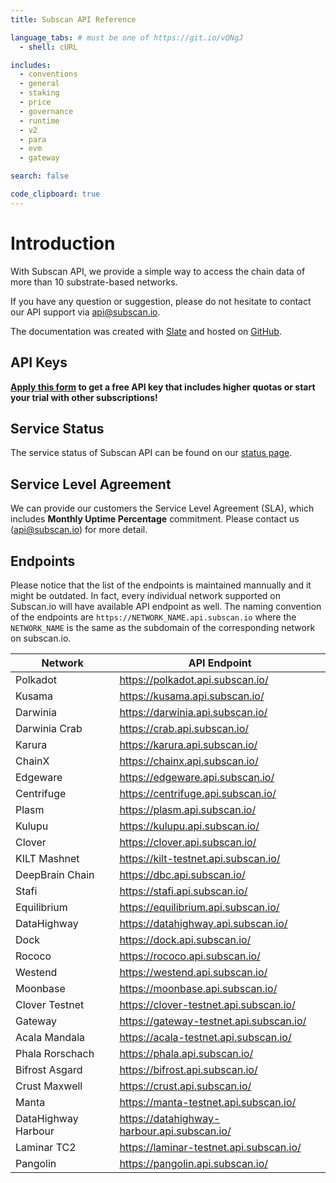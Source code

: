```yaml
---
title: Subscan API Reference

language_tabs: # must be one of https://git.io/vQNgJ
  - shell: cURL

includes:
  - conventions
  - general
  - staking
  - price
  - governance
  - runtime
  - v2
  - para
  - evm
  - gateway

search: false

code_clipboard: true
---
```


# Introduction

With Subscan API, we provide a simple way to access the chain data of more than 10 substrate-based networks.

If you have any question or suggestion, please do not hesitate to contact our API support via [api@subscan.io](mailto:api@subscan.io).

The documentation was created with [Slate](https://github.com/slatedocs/slate) and hosted on [GitHub](https://github.com/itering/subscan-api-docs).

## API Keys

**[Apply this form](https://docs.google.com/forms/d/e/1FAIpQLSfEDvsn-v7c5jshKFNaqBd20-SPAHLJw3Ua7IRUL8esrTgWPA/viewform) to get a free API key that includes higher quotas or start your trial with other subscriptions!**

## Service Status

The service status of Subscan API can be found on our [status page](https://subscan.statuspage.io).

## Service Level Agreement

We can provide our customers the Service Level Agreement (SLA), which includes **Monthly Uptime Percentage** commitment. Please contact us ([api@subscan.io](mailto:api@subscan.io)) for more detail.

## Endpoints

Please notice that the list of the endpoints is maintained mannually and it might be outdated. In fact, every individual network supported on Subscan.io will have available API endpoint as well. The naming convention of the endpoints are `https://NETWORK_NAME.api.subscan.io` where the `NETWORK_NAME` is the same as the subdomain of the corresponding network on subscan.io.

| Network                                 | API Endpoint                                  |
| --------------------------------------- | --------------------------------------------- |
| Polkadot                                | <https://polkadot.api.subscan.io/>            |
| Kusama                                  | <https://kusama.api.subscan.io/>              |
| Darwinia                                | <https://darwinia.api.subscan.io/>            |
| Darwinia Crab                           | <https://crab.api.subscan.io/>                |
| Karura                                  | <https://karura.api.subscan.io/>              |
| ChainX                                  | <https://chainx.api.subscan.io/>              |
| Edgeware                                | <https://edgeware.api.subscan.io/>            |
| Centrifuge                              | <https://centrifuge.api.subscan.io/>          |
| Plasm                                   | <https://plasm.api.subscan.io/>               |
| Kulupu                                  | <https://kulupu.api.subscan.io/>              |
| Clover                                  | <https://clover.api.subscan.io/>              |
| KILT Mashnet                            | <https://kilt-testnet.api.subscan.io/>        |
| DeepBrain Chain                         | <https://dbc.api.subscan.io/>                 |
| Stafi                                   | <https://stafi.api.subscan.io/>               |
| Equilibrium                             | <https://equilibrium.api.subscan.io/>         |
| DataHighway                             | <https://datahighway.api.subscan.io/>         |
| Dock                                    | <https://dock.api.subscan.io/>                |
| Rococo                                  | <https://rococo.api.subscan.io/>              |
| Westend                                 | <https://westend.api.subscan.io/>             |
| Moonbase                                | <https://moonbase.api.subscan.io/>            |
| Clover Testnet                          | <https://clover-testnet.api.subscan.io/>      |
| Gateway                                 | <https://gateway-testnet.api.subscan.io/>     |
| Acala Mandala                           | <https://acala-testnet.api.subscan.io/>       |
| Phala Rorschach                         | <https://phala.api.subscan.io/>               |
| Bifrost Asgard                          | <https://bifrost.api.subscan.io/>             |
| Crust Maxwell                           | <https://crust.api.subscan.io/>               |
| Manta                                   | <https://manta-testnet.api.subscan.io/>       |
| DataHighway Harbour                     | <https://datahighway-harbour.api.subscan.io/> |
| Laminar TC2                             | <https://laminar-testnet.api.subscan.io/>     |
| Pangolin                                | <https://pangolin.api.subscan.io/>            |
